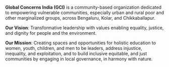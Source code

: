 **Global Concerns India (GCI)** is a community-based organization dedicated to empowering vulnerable communities, especially urban and rural poor and other marginalized groups, across Bengaluru, Kolar, and Chikkaballapur.

**Our Vision**: Transformative leadership with values enabling equality, justice, and dignity for people and the environment. 

**Our Mission**: Creating spaces and opportunities for holistic education to women, youth, children, and men to be leaders, address injustice, inequality, and exploitation, and to build inclusive equitable, and just communities by engaging in local governance, in harmony with nature.
